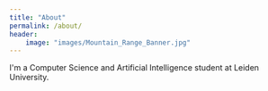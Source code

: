 ```yaml
---
title: "About"
permalink: /about/
header:
    image: "images/Mountain_Range_Banner.jpg"
---
```


I'm a Computer Science and Artificial Intelligence student at Leiden University.
